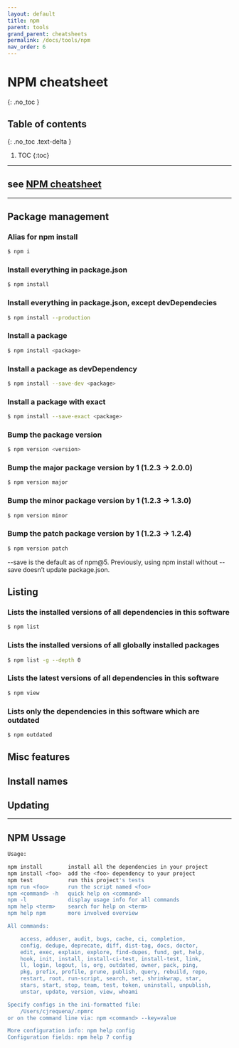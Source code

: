 ```yaml
---
layout: default
title: npm
parent: tools
grand_parent: cheatsheets
permalink: /docs/tools/npm
nav_order: 6
---
```


# NPM cheatsheet
{: .no_toc }

## Table of contents
{: .no_toc .text-delta }

1. TOC
{:toc}

---
## see [NPM cheatsheet](https://devhints.io/npm)

---
## Package management
### Alias for npm install
```bash
$ npm i
```

### Install everything in package.json
```bash
$ npm install
```

### Install everything in package.json, except devDependecies
```bash
$ npm install --production
```

### Install a package
```bash
$ npm install <package>
```

### Install a package as devDependency
```bash
$ npm install --save-dev <package>
```

### Install a package with exact
```bash
$ npm install --save-exact <package>
```

### Bump the package version
```bash
$ npm version <version>
```

### Bump the major package version by 1 (1.2.3 → 2.0.0)
```bash
$ npm version major
```

### Bump the minor package version by 1 (1.2.3 → 1.3.0)
```bash
$ npm version minor
```

### Bump the patch package version by 1 (1.2.3 → 1.2.4)
```bash
$ npm version patch
```

--save is the default as of npm@5. Previously, using npm install without --save doesn’t update package.json.

## Listing
### Lists the installed versions of all dependencies in this software
```bash
$ npm list	
```

### Lists the installed versions of all globally installed packages
```bash
$ npm list -g --depth 0
```

### Lists the latest versions of all dependencies in this software
```bash
$ npm view
```

### Lists only the dependencies in this software which are outdated
```bash
$ npm outdated
```
	

## Misc features
## Install names
## Updating

---
## NPM Ussage
````bash
Usage:

npm install        install all the dependencies in your project
npm install <foo>  add the <foo> dependency to your project
npm test           run this project's tests
npm run <foo>      run the script named <foo>
npm <command> -h   quick help on <command>
npm -l             display usage info for all commands
npm help <term>    search for help on <term>
npm help npm       more involved overview

All commands:

    access, adduser, audit, bugs, cache, ci, completion,
    config, dedupe, deprecate, diff, dist-tag, docs, doctor,
    edit, exec, explain, explore, find-dupes, fund, get, help,
    hook, init, install, install-ci-test, install-test, link,
    ll, login, logout, ls, org, outdated, owner, pack, ping,
    pkg, prefix, profile, prune, publish, query, rebuild, repo,
    restart, root, run-script, search, set, shrinkwrap, star,
    stars, start, stop, team, test, token, uninstall, unpublish,
    unstar, update, version, view, whoami

Specify configs in the ini-formatted file:
    /Users/cjrequena/.npmrc
or on the command line via: npm <command> --key=value

More configuration info: npm help config
Configuration fields: npm help 7 config
````
